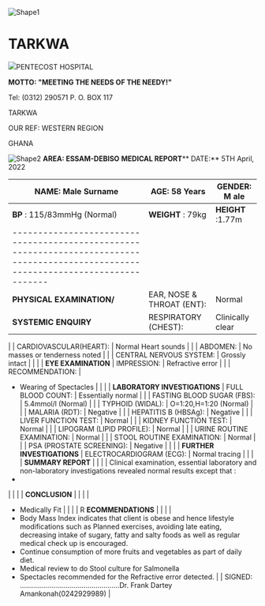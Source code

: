 ![Shape1](RackMultipart20230320-1-gtziu5_html_6a6af3dcbbbc617a.gif)

# TARKWA

 ![](RackMultipart20230320-1-gtziu5_html_10317bebe222c247.jpg)PENTECOST HOSPITAL

**MOTTO: "MEETING THE NEEDS OF THE NEEDY!"**

Tel: (0312) 290571 P. O. BOX 117

TARKWA

OUR REF: WESTERN REGION

GHANA

![Shape2](RackMultipart20230320-1-gtziu5_html_f2daf93b6a0886b4.gif) **AREA: ESSAM-DEBISO**  **MEDICAL REPORT**** DATE:** 5TH April, 2022

| **NAME:** Male Surname | **AGE:** 58 Years | **GENDER: M** ale |
| --- | --- | --- |
| **BP** : 115/83mmHg (Normal) | **WEIGHT** : 79kg | **HEIGHT** :1.77m | **BMI:** 28kg/m2 (Normal) |
| ------------------------------------------------------------------------------------------------------------------------------------ |
| **PHYSICAL EXAMINATION/** | EAR, NOSE & THROAT (ENT): | Normal |
| **SYSTEMIC ENQUIRY** | RESPIRATORY (CHEST): | Clinically clear |
|
 | CARDIOVASCULAR(HEART): | Normal Heart sounds |
|
 | ABDOMEN: | No masses or tenderness noted |
|
 | CENTRAL NERVOUS SYSTEM: | Grossly intact |
|
 |
| **EYE EXAMINATION** | IMPRESSION: | Refractive error |
|
 | RECOMMENDATION: |
- Wearing of Spectacles
 |
|
 |
| **LABORATORY INVESTIGATIONS** | FULL BLOOD COUNT: | Essentially normal |
|
 | FASTING BLOOD SUGAR (FBS): | 5.4mmol/l (Normal) |
|
 | TYPHOID (WIDAL): | O=1:20,H=1:20 (Normal) |
|
 | MALARIA (RDT): | Negative |
|
 | HEPATITIS B (HBSAg): | Negative |
|
 | LIVER FUNCTION TEST: | Normal |
|
 | KIDNEY FUNCTION TEST: | Normal |
|
 | LIPOGRAM (LIPID PROFILE): | Normal |
|
 | URINE ROUTINE EXAMINATION: | Normal |
|
 | STOOL ROUTINE EXAMINATION: | Normal |
|
 | PSA (PROSTATE SCREENING): | Negative |
|
 |
| **FURTHER INVESTIGATIONS** | ELECTROCARDIOGRAM (ECG): | Normal tracing |
|
 |
| **SUMMARY REPORT** |
 |
 |
| Clinical examination, essential laboratory and non-laboratory investigations revealed normal results except that :
-
 |
|
 |
| **CONCLUSION** |
 |
 |
|
- Medically Fit
 |
|
 |
| R **ECOMMENDATIONS** |
 |
 |
|
- Body Mass Index indicates that client is obese and hence lifestyle modifications such as Planned exercises, avoiding late eating, decreasing intake of sugary, fatty and salty foods as well as regular medical check up is encouraged.
- Continue consumption of more fruits and vegetables as part of daily diet.
- Medical review to do Stool culture for Salmonella
- Spectacles recommended for the Refractive error detected.
 |
| SIGNED: …………………………………………..Dr. Frank Dartey Amankonah(0242929989) |
